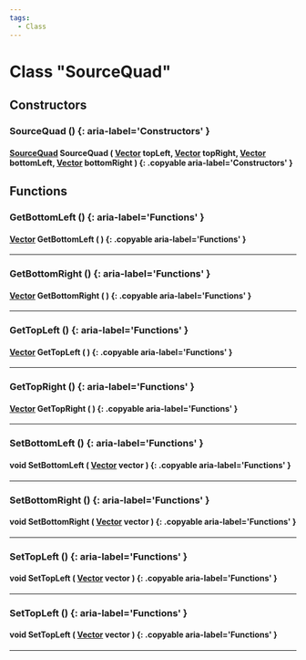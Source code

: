 ```yaml
---
tags:
  - Class
---
```

# Class "SourceQuad"

## Constructors
### SourceQuad () {: aria-label='Constructors' }
#### [SourceQuad](SourceQuad.md) SourceQuad ( [Vector](../Vector.md) topLeft, [Vector](../Vector.md) topRight, [Vector](../Vector.md) bottomLeft, [Vector](../Vector.md) bottomRight ) {: .copyable aria-label='Constructors' }

## Functions

### GetBottomLeft () {: aria-label='Functions' }
#### [Vector](../Vector.md) GetBottomLeft ( ) {: .copyable aria-label='Functions' }      

___
### GetBottomRight () {: aria-label='Functions' }
#### [Vector](../Vector.md) GetBottomRight ( ) {: .copyable aria-label='Functions' }     

___
### GetTopLeft () {: aria-label='Functions' }
#### [Vector](../Vector.md) GetTopLeft ( ) {: .copyable aria-label='Functions' }

___
### GetTopRight () {: aria-label='Functions' }
#### [Vector](../Vector.md) GetTopRight ( ) {: .copyable aria-label='Functions' }        

___
### SetBottomLeft () {: aria-label='Functions' }
#### void SetBottomLeft ( [Vector](../Vector.md) vector ) {: .copyable aria-label='Functions' }

___
### SetBottomRight () {: aria-label='Functions' }
#### void SetBottomRight ( [Vector](../Vector.md) vector ) {: .copyable aria-label='Functions' }

___
### SetTopLeft () {: aria-label='Functions' }
#### void SetTopLeft ( [Vector](../Vector.md) vector ) {: .copyable aria-label='Functions' }

___
### SetTopLeft () {: aria-label='Functions' }
#### void SetTopLeft ( [Vector](../Vector.md) vector ) {: .copyable aria-label='Functions' }

___